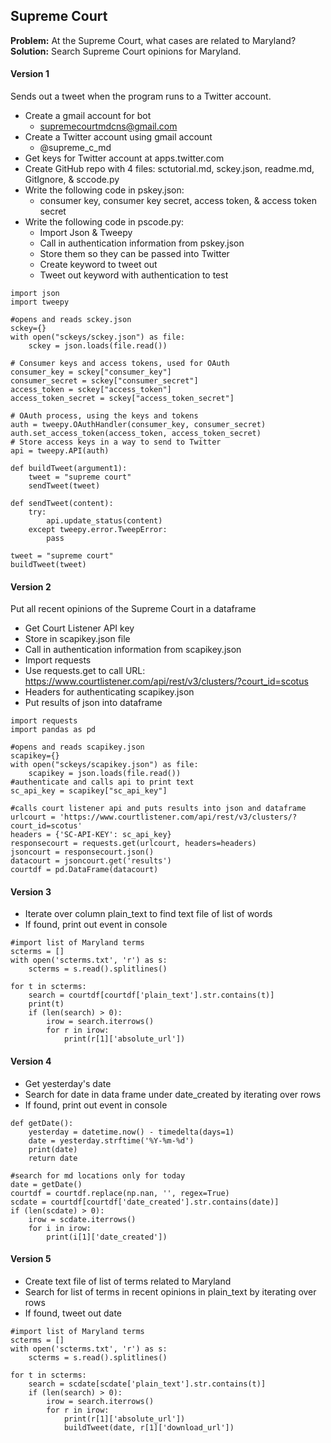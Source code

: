 ## Supreme Court
**Problem:** At the Supreme Court, what cases are related to Maryland?
**Solution:** Search Supreme Court opinions for Maryland.

#### Version 1
Sends out a tweet when the program runs to a Twitter account.
* Create a gmail account for bot
  - supremecourtmdcns@gmail.com
* Create a Twitter account using gmail account
  - @supreme_c_md
* Get keys for Twitter account at apps.twitter.com
* Create GitHub repo with 4 files: sctutorial.md, sckey.json, readme.md, GitIgnore, & sccode.py
* Write the following code in pskey.json:
  - consumer key, consumer key secret, access token, & access token secret
* Write the following code in pscode.py:
  - Import Json & Tweepy
  - Call in authentication information from pskey.json
  - Store them so they can be passed into Twitter
  - Create keyword to tweet out
  - Tweet out keyword with authentication to test
```
import json
import tweepy

#opens and reads sckey.json
sckey={}
with open("sckeys/sckey.json") as file:
    sckey = json.loads(file.read())
  
# Consumer keys and access tokens, used for OAuth
consumer_key = sckey["consumer_key"]
consumer_secret = sckey["consumer_secret"]
access_token = sckey["access_token"]
access_token_secret = sckey["access_token_secret"]

# OAuth process, using the keys and tokens
auth = tweepy.OAuthHandler(consumer_key, consumer_secret)
auth.set_access_token(access_token, access_token_secret)
# Store access keys in a way to send to Twitter
api = tweepy.API(auth)

def buildTweet(argument1):
    tweet = "supreme court"
    sendTweet(tweet)

def sendTweet(content):
    try:
        api.update_status(content)
    except tweepy.error.TweepError:
        pass

tweet = "supreme court"
buildTweet(tweet)
```
  
#### Version 2 
Put all recent opinions of the Supreme Court in a dataframe
* Get Court Listener API key
* Store in scapikey.json file
* Call in authentication information from scapikey.json
* Import requests
* Use requests.get to call URL: https://www.courtlistener.com/api/rest/v3/clusters/?court_id=scotus 
* Headers for authenticating scapikey.json
* Put results of json into dataframe
```
import requests
import pandas as pd

#opens and reads scapikey.json
scapikey={}
with open("sckeys/scapikey.json") as file:
    scapikey = json.loads(file.read())
#authenticate and calls api to print text
sc_api_key = scapikey["sc_api_key"]

#calls court listener api and puts results into json and dataframe
urlcourt = 'https://www.courtlistener.com/api/rest/v3/clusters/?court_id=scotus'
headers = {'SC-API-KEY': sc_api_key}
responsecourt = requests.get(urlcourt, headers=headers)
jsoncourt = responsecourt.json()
datacourt = jsoncourt.get('results')
courtdf = pd.DataFrame(datacourt)
```

#### Version 3
* Iterate over column plain_text to find text file of list of words
* If found, print out event in console
```
#import list of Maryland terms
scterms = []
with open('scterms.txt', 'r') as s:
    scterms = s.read().splitlines()

for t in scterms:
    search = courtdf[courtdf['plain_text'].str.contains(t)]
    print(t)
    if (len(search) > 0):
        irow = search.iterrows()
        for r in irow:
            print(r[1]['absolute_url'])
```
#### Version 4
* Get yesterday's date
* Search for date in data frame under date_created by iterating over rows
* If found, print out event in console
```
def getDate():
    yesterday = datetime.now() - timedelta(days=1)
    date = yesterday.strftime('%Y-%m-%d')
    print(date)
    return date

#search for md locations only for today
date = getDate()
courtdf = courtdf.replace(np.nan, '', regex=True)
scdate = courtdf[courtdf['date_created'].str.contains(date)]
if (len(scdate) > 0):
    irow = scdate.iterrows()
    for i in irow:
        print(i[1]['date_created'])
```            
#### Version 5
* Create text file of list of terms related to Maryland
* Search for list of terms in recent opinions in plain_text by iterating over rows
* If found, tweet out date
```
#import list of Maryland terms
scterms = []
with open('scterms.txt', 'r') as s:
    scterms = s.read().splitlines()
    
for t in scterms:
    search = scdate[scdate['plain_text'].str.contains(t)]
    if (len(search) > 0):
        irow = search.iterrows()
        for r in irow:
            print(r[1]['absolute_url'])
            buildTweet(date, r[1]['download_url'])
```